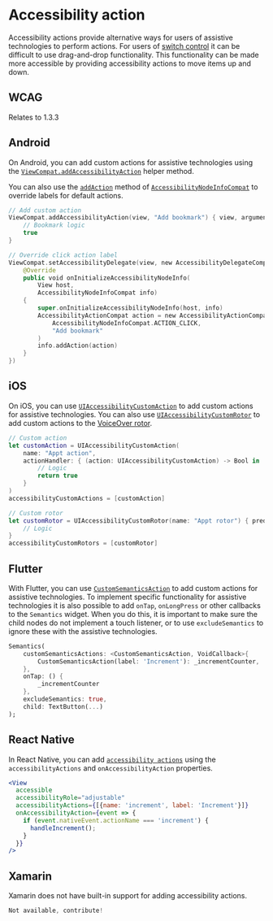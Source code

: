 # Accessibility action

Accessibility actions provide alternative ways for users of assistive technologies to perform actions. For users of [switch control](https://beta.appt.org/en/docs/ios/features/switch-control) it can be difficult to use drag-and-drop functionality. This functionality can be made more accessible by providing accessibility actions to move items up and down.

## WCAG

Relates to 1.3.3

## Android

On Android, you can add custom actions for assistive technologies using the [`ViewCompat.addAccessibilityAction`](https://developer.android.com/reference/androidx/core/view/ViewCompat#addAccessibilityAction(android.view.View,java.lang.CharSequence,androidx.core.view.accessibility.AccessibilityViewCommand)) helper method.

You can also use the [`addAction`](https://developer.android.com/reference/kotlin/androidx/core/view/accessibility/AccessibilityNodeInfoCompat#addAction(androidx.core.view.accessibility.AccessibilityNodeInfoCompat.AccessibilityActionCompat)) method of [`AccessibilityNodeInfoCompat`](https://developer.android.com/reference/androidx/core/view/accessibility/AccessibilityNodeInfoCompat) to override labels for default actions.

```kotlin
// Add custom action
ViewCompat.addAccessibilityAction(view, "Add bookmark") { view, arguments ->
    // Bookmark logic
    true
}

// Override click action label
ViewCompat.setAccessibilityDelegate(view, new AccessibilityDelegateCompat() {
    @Override
    public void onInitializeAccessibilityNodeInfo(
        View host,
        AccessibilityNodeInfoCompat info)
    {
        super.onInitializeAccessibilityNodeInfo(host, info)
        AccessibilityActionCompat action = new AccessibilityActionCompat(
            AccessibilityNodeInfoCompat.ACTION_CLICK,
            "Add bookmark"
        )
        info.addAction(action)
    }
})
```

## iOS

On iOS, you can use [`UIAccessibilityCustomAction`](https://developer.apple.com/documentation/uikit/uiaccessibilitycustomaction) to add custom actions for assistive technologies. You can also use [`UIAccessibilityCustomRotor`](https://developer.apple.com/documentation/uikit/uiaccessibilitycustomrotor) to add custom actions to the [VoiceOver rotor](https://beta.appt.org/en/docs/ios/features/voiceover).

```swift
// Custom action
let customAction = UIAccessibilityCustomAction(
    name: "Appt action",
    actionHandler: { (action: UIAccessibilityCustomAction) -> Bool in
        // Logic
        return true
    }
)
accessibilityCustomActions = [customAction]

// Custom rotor
let customRotor = UIAccessibilityCustomRotor(name: "Appt rotor") { predicate in
    // Logic
}
accessibilityCustomRotors = [customRotor]
```

## Flutter

With Flutter, you can use [`CustomSemanticsAction`](https://api.flutter.dev/flutter/semantics/CustomSemanticsAction/CustomSemanticsAction.html) to add custom actions for assistive technologies. To implement specific functionality for assistive technologies it is also possible to add `onTap`, `onLongPress` or other callbacks to the `Semantics` widget. When you do this, it is important to make sure the child nodes do not implement a touch listener, or to use `excludeSemantics` to ignore these with the assistive technologies.

```dart
Semantics(
    customSemanticsActions: <CustomSemanticsAction, VoidCallback>{
        CustomSemanticsAction(label: 'Increment'): _incrementCounter,
    },
    onTap: () {
        _incrementCounter
    },
    excludeSemantics: true,
    child: TextButton(...)
);
```

## React Native

In React Native, you can add [`accessibility actions`](https://reactnative.dev/docs/accessibility#accessibility-actions) using the `accessibilityActions` and `onAccessibilityAction` properties.

```jsx
<View
  accessible
  accessibilityRole="adjustable"
  accessibilityActions={[{name: 'increment', label: 'Increment'}]}
  onAccessibilityAction={event => {
    if (event.nativeEvent.actionName === 'increment') {
      handleIncrement();
    }
  }}
/>
```

## Xamarin

Xamarin does not have built-in support for adding accessibility actions.

```csharp
Not available, contribute!
```
